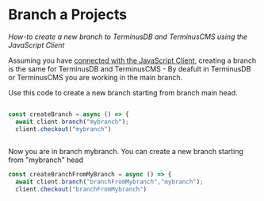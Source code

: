 # Branch a Projects

*How-to create a new branch to TerminusDB and TerminusCMS using the JavaScript Client*

Assuming you have [connected with the JavaScript Client](./connect-to-javascript-client.md), creating a branch is the same for TerminusDB and TerminusCMS -
By deafult in TerminusDB or TerminusCMS you are working in the main branch.

Use this code to create a new branch starting from branch main head.

```js

const createBranch = async () => {
  await client.branch("mybranch");
  client.checkout("mybranch")
    
```

Now you are in branch mybranch.
You can create a new branch starting from "mybranch" head


```js
const createBranchFromMyBranch = async () => {
  await client.branch("branchFromMybranch","mybranch");
  client.checkout("branchFromMybranch")
    
```


